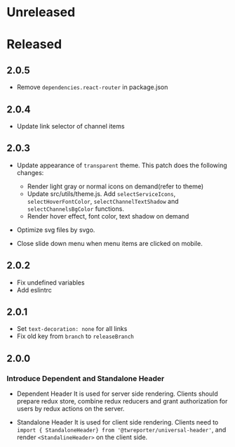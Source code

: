 # Unreleased

# Released

## 2.0.5

- Remove `dependencies.react-router` in package.json

## 2.0.4

- Update link selector of channel items

## 2.0.3

- Update appearance of `transparent` theme.
  This patch does the following changes:

  - Render light gray or normal icons on demand(refer to theme)
  - Update src/utils/theme.js. Add `selectServiceIcons`,
    `selectHoverFontColor`, `selectChannelTextShadow` and
    `selectChannelsBgColor` functions.
  - Render hover effect, font color, text shadow on demand

- Optimize svg files by svgo.
- Close slide down menu when menu items are clicked on mobile.

## 2.0.2

- Fix undefined variables
- Add eslintrc

## 2.0.1

- Set `text-decoration: none` for all links
- Fix old key from `branch` to `releaseBranch`

## 2.0.0

### Introduce Dependent and Standalone Header

- Dependent Header
  It is used for server side rendering.
  Clients should prepare redux store, combine redux reducers and
  grant authorization for users by redux actions on the server.

- Standalone Header
  It is used for client side rendering.
  Clients need to `import { StandaloneHeader} from '@twreporter/universal-header'`,
  and render `<StandalineHeader>` on the client side.
